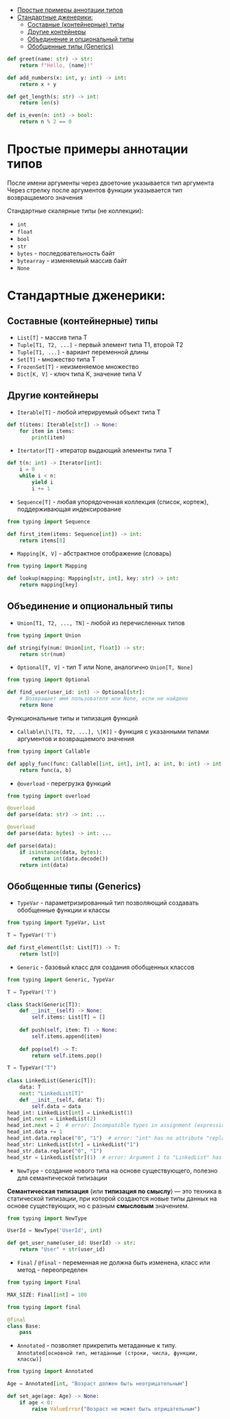 - [Простые примеры аннотации типов](#%D0%9F%D1%80%D0%BE%D1%81%D1%82%D1%8B%D0%B5-%D0%BF%D1%80%D0%B8%D0%BC%D0%B5%D1%80%D1%8B-%D0%B0%D0%BD%D0%BD%D0%BE%D1%82%D0%B0%D1%86%D0%B8%D0%B8-%D1%82%D0%B8%D0%BF%D0%BE%D0%B2)
- [Стандартные дженерики:](#%D0%A1%D1%82%D0%B0%D0%BD%D0%B4%D0%B0%D1%80%D1%82%D0%BD%D1%8B%D0%B5-%D0%B4%D0%B6%D0%B5%D0%BD%D0%B5%D1%80%D0%B8%D0%BA%D0%B8)
	- [Составные (контейнерные) типы](#%D0%A1%D0%BE%D1%81%D1%82%D0%B0%D0%B2%D0%BD%D1%8B%D0%B5-%D0%BA%D0%BE%D0%BD%D1%82%D0%B5%D0%B9%D0%BD%D0%B5%D1%80%D0%BD%D1%8B%D0%B5-%D1%82%D0%B8%D0%BF%D1%8B)
	- [Другие контейнеры](#%D0%94%D1%80%D1%83%D0%B3%D0%B8%D0%B5-%D0%BA%D0%BE%D0%BD%D1%82%D0%B5%D0%B9%D0%BD%D0%B5%D1%80%D1%8B)
	- [Объединение и опциональный типы](#%D0%9E%D0%B1%D1%8A%D0%B5%D0%B4%D0%B8%D0%BD%D0%B5%D0%BD%D0%B8%D0%B5-%D0%B8-%D0%BE%D0%BF%D1%86%D0%B8%D0%BE%D0%BD%D0%B0%D0%BB%D1%8C%D0%BD%D1%8B%D0%B9-%D1%82%D0%B8%D0%BF%D1%8B)
	- [Обобщенные типы (Generics)](#%D0%9E%D0%B1%D0%BE%D0%B1%D1%89%D0%B5%D0%BD%D0%BD%D1%8B%D0%B5-%D1%82%D0%B8%D0%BF%D1%8B-generics)



```python
def greet(name: str) -> str:
    return f"Hello, {name}!"

def add_numbers(x: int, y: int) -> int:
    return x + y

def get_length(s: str) -> int:
    return len(s)

def is_even(n: int) -> bool:
    return n % 2 == 0
```

# Простые примеры аннотации типов 

После имени аргументы через двоеточие указывается тип аргумента 
Через стрелку после аргументов функции указывается тип возвращаемого значения

Стандартные скалярные типы (не коллекции):
- `int`
- `float`
- `bool`
- `str`
- `bytes` - последовательность байт
- `bytearray` - изменяемый массив байт
- `None`

# Стандартные дженерики:

## Составные (контейнерные) типы
- `List[T]` - массив типа T
- `Tuple[T1, T2, ...]` - первый элемент типа T1, второй T2
- `Tuple[T1, ...]` - вариант переменной длины
- `Set[T]` - множество типа T
- `FrozenSet[T]` - неизменяемое множество
- `Dict[K, V]` - ключ типа K, значение типа V
## Другие контейнеры
- `Iterable[T]` - любой итерируемый объект типа T
```python
def t(items: Iterable[str]) -> None:
	for item in items:
		print(item)
```
- `Itertator[T]` - итератор выдающий элементы типа T
```python
def t(n: int) -> Iterator[int]:
	i = 0
	while i < n:
		yield i
		i += 1
```
- `Sequence[T]` - любая упорядоченная коллекция (список, кортеж), поддерживающая индексирование
```python
from typing import Sequence

def first_item(items: Sequence[int]) -> int:
    return items[0]

```
- `Mapping[K, V]` - абстрактное отображение (словарь)
```python
from typing import Mapping

def lookup(mapping: Mapping[str, int], key: str) -> int:
    return mapping[key]

```

## Объединение и опциональный типы

 - `Union[T1, T2, ..., TN]` - любой из перечисленных типов
```python
from typing import Union

def stringify(num: Union[int, float]) -> str:
    return str(num)

```
 
- `Optional[T, V]` - тип T или None, аналогично `Union[T, None]`
```python
from typing import Optional

def find_user(user_id: int) -> Optional[str]:
    # Возвращает имя пользователя или None, если не найдено
    return None

```

Функциональные типы и типизация функций
- `Callable\[\[T1, T2, ...], \[K]]` - функция с указанными типами аргументов и возвращаемого значения
```python
from typing import Callable

def apply_func(func: Callable[[int, int], int], a: int, b: int) -> int:
    return func(a, b)

```

- `@overload` - перегрузка функций
```python
from typing import overload

@overload
def parse(data: str) -> int: ...

@overload
def parse(data: bytes) -> int: ...

def parse(data):
    if isinstance(data, bytes):
        return int(data.decode())
    return int(data)
```

## Обобщенные типы (Generics)
- `TypeVar` - параметризированный тип позволяющий создавать обобщенные функции и классы
```python
from typing import TypeVar, List

T = TypeVar('T')

def first_element(lst: List[T]) -> T:
    return lst[0]

```
- `Generic` - базовый класс для создания обобщенных классов
```python
from typing import Generic, TypeVar

T = TypeVar('T')

class Stack(Generic[T]):
    def __init__(self) -> None:
        self.items: List[T] = []
    
    def push(self, item: T) -> None:
        self.items.append(item)
    
    def pop(self) -> T:
        return self.items.pop()

```


```python
T = TypeVar("T")
  
class LinkedList(Generic[T]):
    data: T
    next: "LinkedList[T]"
    def __init__(self, data: T):
        self.data = data
head_int: LinkedList[int] = LinkedList(1)
head_int.next = LinkedList(2)
head_int.next = 2  # error: Incompatible types in assignment (expression has type "int", variable has type "LinkedList[int]")
head_int.data += 1
head_int.data.replace("0", "1")  # error: "int" has no attribute "replace"
head_str: LinkedList[str] = LinkedList("1")
head_str.data.replace("0", "1")
head_str = LinkedList[str](1)  # error: Argument 1 to "LinkedList" has incompatible type "int"; expected "str"
```
- `NewType` - создание нового типа на основе существующего, полезно для семантической типизации

**Семантическая типизация** (или **типизация по смыслу**) — это техника в статической типизации, при которой создаются новые типы данных на основе существующих, но с разным **смысловым** значением.

```python
from typing import NewType

UserId = NewType('UserId', int)

def get_user_name(user_id: UserId) -> str:
    return "User" + str(user_id)

```
- `Final` / `@final` - переменная не должна быть изменена, класс или метод - переопределен
```python
from typing import Final

MAX_SIZE: Final[int] = 100

from typing import final

@final
class Base:
    pass

```
- `Annotated` - позволяет прикрепить метаданные к типу. `Annotated[основной тип, метаданные (строки, числа, функции, классы)]`
```python
from typing import Annotated

Age = Annotated[int, "Возраст должен быть неотрицательным"]

def set_age(age: Age) -> None:
    if age < 0:
        raise ValueError("Возраст не может быть отрицательным")

```